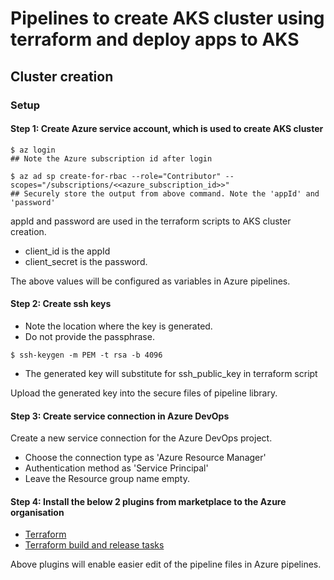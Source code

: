 # Pipelines to create AKS cluster using terraform and deploy apps to AKS

## Cluster creation

### Setup
#### Step 1: Create Azure service account, which is used to create AKS cluster
```
$ az login
## Note the Azure subscription id after login

$ az ad sp create-for-rbac --role="Contributor" --scopes="/subscriptions/<<azure_subscription_id>>"
## Securely store the output from above command. Note the 'appId' and 'password'
```

appId and password are used in the terraform scripts to AKS cluster creation.
 - client_id is the appId 
 - client_secret is the password.

The above values will be configured as variables in Azure pipelines. 

#### Step 2: Create ssh keys
 - Note the location where the key is generated.
 - Do not provide the passphrase. 
```
$ ssh-keygen -m PEM -t rsa -b 4096
```
 - The generated key will substitute for ssh_public_key in terraform script

Upload the generated key into the secure files of pipeline library. 


#### Step 3: Create service connection in Azure DevOps
Create a new service connection for the Azure DevOps project. 
 - Choose the connection type as 'Azure Resource Manager'
 - Authentication method as 'Service Principal'
 - Leave the Resource group name empty.

#### Step 4: Install the below 2 plugins from marketplace to the Azure organisation
 - [Terraform](https://marketplace.visualstudio.com/items?itemName=ms-devlabs.custom-terraform-tasks)
 - [Terraform build and release tasks](https://marketplace.visualstudio.com/items?itemName=charleszipp.azure-pipelines-tasks-terraform)

Above plugins will enable easier edit of the pipeline files in Azure pipelines.
